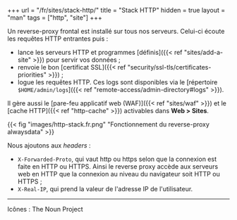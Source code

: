 +++
url = "/fr/sites/stack-http/"
title = "Stack HTTP"
hidden = true
layout = "man"
tags = ["http", "site"]
+++

Un reverse-proxy frontal est installé sur tous nos serveurs. Celui-ci écoute les requêtes HTTP entrantes puis :

- lance les serveurs HTTP et programmes [définis]({{< ref "sites/add-a-site" >}}) pour servir vos données ;
- renvoie le bon [certificat SSL]({{< ref "security/ssl-tls/certificates-priorities" >}}) ;
- logue les requêtes HTTP. Ces logs sont disponibles via le [répertoire `$HOME/admin/logs`]({{< ref "remote-access/admin-directory#logs" >}}).

Il gère aussi le [pare-feu applicatif web (WAF)]({{< ref "sites/waf" >}}) et le [cache HTTP]({{< ref "http-cache" >}}) activables dans **Web > Sites**.

{{< fig "images/http-stack.fr.png" "Fonctionnement du reverse-proxy alwaysdata" >}}

 Nous ajoutons aux *headers* :

- `X-Forwarded-Proto`, qui vaut http ou https selon que la connexion est faite en HTTP ou HTTPS. Ainsi le reverse proxy accède aux serveurs web en HTTP que la connexion au niveau du navigateur soit HTTP ou HTTPS ;
- `X-Real-IP`, qui prend la valeur de l'adresse IP de l'utilisateur.

---
Icônes : The Noun Project
